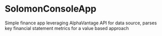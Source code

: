 # SolomonConsoleApp
Simple finance app leveraging AlphaVantage API for data source, parses key financial statement metrics for a value based approach
